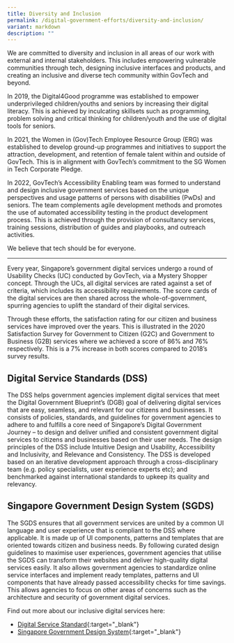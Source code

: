```yaml
---
title: Diversity and Inclusion
permalink: /digital-government-efforts/diversity-and-inclusion/
variant: markdown
description: ""
---
```

We are committed to diversity and inclusion in all areas of our work with external and internal stakeholders. This includes empowering vulnerable communities through tech, designing inclusive interfaces and products, and creating an inclusive and diverse tech community within GovTech and beyond.

In 2019, the Digital4Good programme was established to empower underprivileged children/youths and seniors by increasing their digital literacy. This is achieved by inculcating skillsets such as programming, problem solving and critical thinking for children/youth and the use of digital tools for seniors. 

In 2021, the Women in (Gov)Tech Employee Resource Group (ERG) was established to develop ground-up programmes and initiatives to support the attraction, development, and retention of female talent within and outside of GovTech. This is in alignment with GovTech’s commitment to the SG Women in Tech Corporate Pledge.

In 2022, GovTech’s Accessibility Enabling team was formed to understand and design inclusive government services based on the unique perspectives and usage patterns of persons with disabilities (PwDs) and seniors. The team complements agile development methods and promotes the use of automated accessibility testing in the product development process. This is achieved through the provision of consultancy services, training sessions, distribution of guides and playbooks, and outreach activities.

We believe that tech should be for everyone.

---

Every year, Singapore’s government digital services undergo a round of Usability Checks (UC) conducted by GovTech, via a Mystery Shopper concept. Through the UCs, all digital services are rated against a set of criteria, which includes its accessibility requirements. The score cards of the digital services are then shared across the whole-of-government, spurring agencies to uplift the standard of their digital services.

Through these efforts, the satisfaction rating for our citizen and business services have improved over the years. This is illustrated in the 2020 Satisfaction Survey for Government to Citizen (G2C) and Government to Business (G2B) services where we achieved a score of 86% and 76% respectively. This is a 7% increase in both scores compared to 2018’s survey results.

## Digital Service Standards (DSS)

The DSS helps government agencies implement digital services that meet the Digital Government Blueprint’s (DGB) goal of delivering digital services that are easy, seamless, and relevant for our citizens and businesses. It consists of policies, standards, and guidelines for government agencies to adhere to and fulfills a core need of Singapore’s Digital Government Journey – to design and deliver unified and consistent government digital services to citizens and businesses based on their user needs. The design principles of the DSS include Intuitive Design and Usability, Accessibility and Inclusivity, and Relevance and Consistency. The DSS is  developed based on an iterative development approach through a cross-disciplinary team (e.g. policy specialists, user experience experts etc); and benchmarked against international standards to upkeep its quality and relevancy. 

## Singapore Government Design System (SGDS)

The SGDS ensures that all government services are united by a common UI language and user experience that is compliant to the DSS where applicable. It is made up of UI components, patterns and templates that are oriented towards citizen and business needs. By following curated design guidelines to maximise user experiences, government agencies that utilise the SGDS can transform their websites and deliver high-quality digital services easily. It also allows government agencies to standardize online service interfaces and implement ready templates, patterns and UI components that have already passed accessibility checks for time savings. This allows agencies to focus on other areas of concerns such as the architecture and security of government digital services.

Find out more about our inclusive digital services here:
*	[Digital Service Standard](https://www.developer.tech.gov.sg/guidelines/standards-and-best-practices/digital-service-standards.html){:target="_blank"}
*	[Singapore Government Design System](https://www.developer.tech.gov.sg/products/categories/design/singapore-government-design-system/overview.html){:target="_blank"}